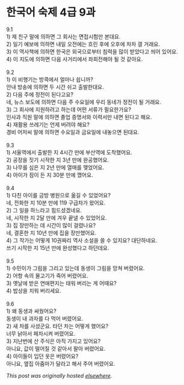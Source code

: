 # 한국어 숙제 4급 9과

<div>
<div>9.1</div>
<div>1) 제 친구 말에 의하면 그 회사는 면접시험만 본대요.</div>
<div>2) 일기 예보에 의하면 내일 오전에는 흐린 후에 오후에 차차 갤 거래요.</div>
<div>3) 이 역사책에 의하면 한국은 외국으로부터 침력을 많이 받았다고 씌어 있어요.</div>
<div>4) 이 지도에 의하면 다음 사거리에서 좌회전해야 될 것 같아요.</div>
<div> </div>
<br><div>9.2</div>
<div>1) 이 비행기는 방콕에서 얼마나 쉽니까?</div>
<div>안내 방송에 의하면 두 시간 쉬고 출발한대요.</div>
<div>2) 다음 주에 정전이 된다고요?</div>
<div>네, 뉴스 보도에 의하면 다음 주 수요일에 우리 동네가 정전이 될 거래요.</div>
<div>3) 그 회사에 지원하려고 하는데 어떤 서류가 필요한가요?</div>
<div>인사과 직원 말에 의하면 졸업 증명서와 이력서만 내면 된다고 해요.</div>
<div>4) 재활용 쓰레기는 언제 버려야 해요?</div>
<div>경비 어저씨 말에 의하면 수요일과 금요일에 내놓으면 된대요.</div>
<div> </div>
<br><div>9.3</div>
<div>1) 서울역에서 출발한 지 4시간 만에 부산역에 도착했어요.</div>
<div>2) 공장을 짓기 시작한 지 3년 만에 완공했어요.</div>
<div>3) 나무를 심은 지 2년 만에 열매를 맺었어요.</div>
<div>4) 아이가 잠이 든 지 30분 만에 깼어요.</div>
<div> </div>
<br><div>9.4</div>
<div>1) 다친 아이를 금방 병원으로 옮길 수 있었어요?</div>
<div>네, 전화한 지 10분 만에 119 구급차가 왔어요.</div>
<div>2) 그 일을 하느라고 힘드셨겠네요.</div>
<div>네, 시작한 지 2달 만에 겨우 끝낼 수 있었어요.</div>
<div>3) 집 장만하는 데 시간이 많이 걸렸나요?</div>
<div>네, 결혼한 지 10년 만에 집을 장만했어요.</div>
<div>4) 그 작가는 어떻게 10권짜리 역사 소설을 쓸 수 있지요?  대단하네요.</div>
<div>쓰기 시작한 지 15년 만에 완성했다고 하던데요.</div>
<div> </div>
<br><div>9.5</div>
<div>1) 수민이가 그림을 그리고 있는데 동생이 그림을 망쳐 버렸어요.</div>
<div>2) 어항 속의 물고기가 죽어 버렸어요.</div>
<div>3) 옛날에 받은 연애편지는 태워 버리는 게 어때요?</div>
<div>4) 밥상을 치워 버리세요.</div>
<div> </div>
<br><div>9.6</div>
<div>1) 왜 동생과 싸웠어요?</div>
<div>동생이 내 과자를 다 먹어 버렸어요.</div>
<div>2) 새 차를 사셨군요.  타던 차는 어떻게 했어요?</div>
<div>너무 낡아서 페차시켜 버렸어요.</div>
<div>3) 지난번에 산 주식은 아직 가지고 있어요?</div>
<div>아니요, 값이 떨어질 것 같아서 팔아 버렸어요.</div>
<div>4) 아이들이 입던 옷은 버렸어요?</div>
<div>아니요, 옆집 아줌마가 달라고 해서 주어 버렸어요.</div>
</div>


*This post was originally hosted [elsewhere](http://planspace.blogspot.com/2009/07/4-9.html).*

